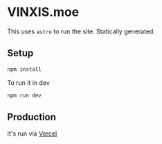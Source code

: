 # VINXIS.moe

This uses `astro` to run the site. Statically generated.

## Setup

```bash
npm install
```

To run it in dev

```bash
npm run dev
```     

## Production

It's run via [Vercel](https://vercel.com)
